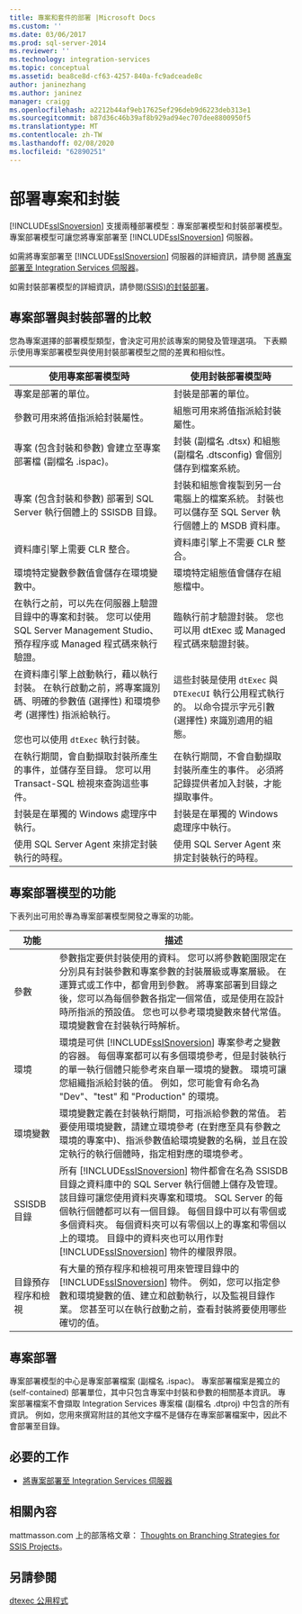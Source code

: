 ```yaml
---
title: 專案和套件的部署 |Microsoft Docs
ms.custom: ''
ms.date: 03/06/2017
ms.prod: sql-server-2014
ms.reviewer: ''
ms.technology: integration-services
ms.topic: conceptual
ms.assetid: bea8ce8d-cf63-4257-840a-fc9adceade8c
author: janinezhang
ms.author: janinez
manager: craigg
ms.openlocfilehash: a2212b44af9eb17625ef296deb9d6223deb313e1
ms.sourcegitcommit: b87d36c46b39af8b929ad94ec707dee8800950f5
ms.translationtype: MT
ms.contentlocale: zh-TW
ms.lasthandoff: 02/08/2020
ms.locfileid: "62890251"
---
```

# <a name="deployment-of-projects-and-packages"></a>部署專案和封裝
  
  [!INCLUDE[ssISnoversion](../../includes/ssisnoversion-md.md)] 支援兩種部署模型：專案部署模型和封裝部署模型。 專案部署模型可讓您將專案部署至 [!INCLUDE[ssISnoversion](../../includes/ssisnoversion-md.md)] 伺服器。  
  
 如需將專案部署至 [!INCLUDE[ssISnoversion](../../includes/ssisnoversion-md.md)] 伺服器的詳細資訊，請參閱 [將專案部署至 Integration Services 伺服器](../deploy-projects-to-integration-services-server.md)。  
  
 如需封裝部署模型的詳細資訊，請參閱[&#40;SSIS&#41;的封裝部署](legacy-package-deployment-ssis.md)。  
  
## <a name="compare-project-deployment-and-package-deployment"></a>專案部署與封裝部署的比較  
 您為專案選擇的部署模型類型，會決定可用於該專案的開發及管理選項。 下表顯示使用專案部署模型與使用封裝部署模型之間的差異和相似性。  
  
|使用專案部署模型時|使用封裝部署模型時|  
|---------------------------------------------|---------------------------------------------|  
|專案是部署的單位。|封裝是部署的單位。|  
|參數可用來將值指派給封裝屬性。|組態可用來將值指派給封裝屬性。|  
|專案 (包含封裝和參數) 會建立至專案部署檔 (副檔名 .ispac)。|封裝 (副檔名 .dtsx) 和組態 (副檔名 .dtsconfig) 會個別儲存到檔案系統。|  
|專案 (包含封裝和參數) 部署到 SQL Server 執行個體上的 SSISDB 目錄。|封裝和組態會複製到另一台電腦上的檔案系統。 封裝也可以儲存至 SQL Server 執行個體上的 MSDB 資料庫。|  
|資料庫引擎上需要 CLR 整合。|資料庫引擎上不需要 CLR 整合。|  
|環境特定變數參數值會儲存在環境變數中。|環境特定組態值會儲存在組態檔中。|  
|在執行之前，可以先在伺服器上驗證目錄中的專案和封裝。 您可以使用 SQL Server Management Studio、預存程序或 Managed 程式碼來執行驗證。|臨執行前才驗證封裝。 您也可以用 dtExec 或 Managed 程式碼來驗證封裝。|  
|在資料庫引擎上啟動執行，藉以執行封裝。 在執行啟動之前，將專案識別碼、明確的參數值 (選擇性) 和環境參考 (選擇性) 指派給執行。<br /><br /> 您也可以使用 `dtExec` 執行封裝。|這些封裝是使用 `dtExec` 與 `DTExecUI` 執行公用程式執行的。 以命令提示字元引數 (選擇性) 來識別適用的組態。|  
|在執行期間，會自動擷取封裝所產生的事件，並儲存至目錄。 您可以用 Transact-SQL 檢視來查詢這些事件。|在執行期間，不會自動擷取封裝所產生的事件。 必須將記錄提供者加入封裝，才能擷取事件。|  
|封裝是在單獨的 Windows 處理序中執行。|封裝是在單獨的 Windows 處理序中執行。|  
|使用 SQL Server Agent 來排定封裝執行的時程。|使用 SQL Server Agent 來排定封裝執行的時程。|  
  
## <a name="features-of-project-deployment-model"></a>專案部署模型的功能  
 下表列出可用於專為專案部署模型開發之專案的功能。  
  
|功能|描述|  
|-------------|-----------------|  
|參數|參數指定要供封裝使用的資料。 您可以將參數範圍限定在分別具有封裝參數和專案參數的封裝層級或專案層級。 在運算式或工作中，都會用到參數。 將專案部署到目錄之後，您可以為每個參數各指定一個常值，或是使用在設計時所指派的預設值。 您也可以參考環境變數來替代常值。 環境變數會在封裝執行時解析。|  
|環境|環境是可供 [!INCLUDE[ssISnoversion](../../includes/ssisnoversion-md.md)] 專案參考之變數的容器。 每個專案都可以有多個環境參考，但是封裝執行的單一執行個體只能參考來自單一環境的變數。 環境可讓您組織指派給封裝的值。 例如，您可能會有命名為 "Dev"、"test" 和 "Production" 的環境。|  
|環境變數|環境變數定義在封裝執行期間，可指派給參數的常值。 若要使用環境變數，請建立環境參考 (在對應至具有參數之環境的專案中)、指派參數值給環境變數的名稱，並且在設定執行的執行個體時，指定相對應的環境參考。|  
|SSISDB 目錄|所有 [!INCLUDE[ssISnoversion](../../includes/ssisnoversion-md.md)] 物件都會在名為 SSISDB 目錄之資料庫中的 SQL Server 執行個體上儲存及管理。 該目錄可讓您使用資料夾專案和環境。 SQL Server 的每個執行個體都可以有一個目錄。 每個目錄中可以有零個或多個資料夾。 每個資料夾可以有零個以上的專案和零個以上的環境。 目錄中的資料夾也可以用作對 [!INCLUDE[ssISnoversion](../../includes/ssisnoversion-md.md)] 物件的權限界限。|  
|目錄預存程序和檢視|有大量的預存程序和檢視可用來管理目錄中的 [!INCLUDE[ssISnoversion](../../includes/ssisnoversion-md.md)] 物件。 例如，您可以指定參數和環境變數的值、建立和啟動執行，以及監視目錄作業。 您甚至可以在執行啟動之前，查看封裝將要使用哪些確切的值。|  
  
## <a name="project-deployment"></a>專案部署  
 專案部署模型的中心是專案部署檔案 (副檔名 .ispac)。 專案部署檔案是獨立的 (self-contained) 部署單位，其中只包含專案中封裝和參數的相關基本資訊。 專案部署檔案不會擷取 Integration Services 專案檔 (副檔名 .dtproj) 中包含的所有資訊。 例如，您用來撰寫附註的其他文字檔不是儲存在專案部署檔案中，因此不會部署至目錄。  
  
## <a name="required-tasks"></a>必要的工作  
  
-   [將專案部署至 Integration Services 伺服器](../deploy-projects-to-integration-services-server.md)  
  
## <a name="related-content"></a>相關內容  
 mattmasson.com 上的部落格文章： [Thoughts on Branching Strategies for SSIS Projects](https://go.microsoft.com/fwlink/?LinkId=245739)。  
  
## <a name="see-also"></a>另請參閱  
 [dtexec 公用程式](dtexec-utility.md)  
  
  
